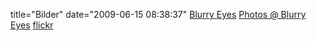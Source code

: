 title="Bilder"
date="2009-06-15 08:38:37"
<a href="http://blurry-eyes.net/">Blurry Eyes</a>
<a href="http://photos.blurry-eyes.net/">Photos @ Blurry Eyes</a>
<a href="http://www.flickr.com/photos/sakarias">flickr</a>
